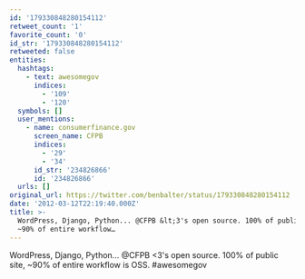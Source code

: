 ```yaml
---
id: '179330848280154112'
retweet_count: '1'
favorite_count: '0'
id_str: '179330848280154112'
retweeted: false
entities:
  hashtags:
    - text: awesomegov
      indices:
        - '109'
        - '120'
  symbols: []
  user_mentions:
    - name: consumerfinance.gov
      screen_name: CFPB
      indices:
        - '29'
        - '34'
      id_str: '234826866'
      id: '234826866'
  urls: []
original_url: https://twitter.com/benbalter/status/179330848280154112
date: '2012-03-12T22:19:40.000Z'
title: >-
  WordPress, Django, Python... @CFPB &lt;3's open source. 100% of public site,
  ~90% of entire workflow…
---
```


WordPress, Django, Python... @CFPB &lt;3's open source. 100% of public site, ~90% of entire workflow is OSS. #awesomegov